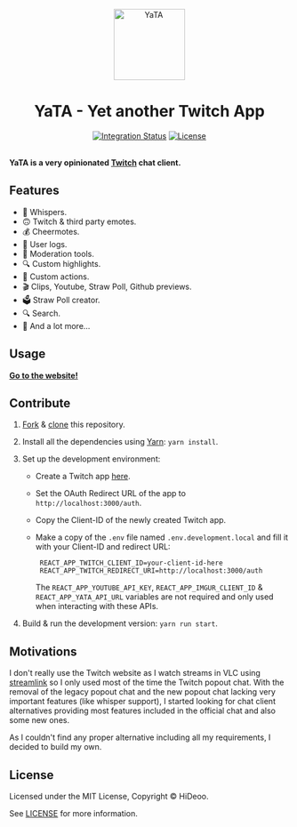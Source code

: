 <p align="center">
  <img alt="YaTA" src="https://i.imgur.com/tai1mEA.png" width="128">
  <h1 align="center">YaTA - Yet another Twitch App</h1>
</p>

<p align="center">
  <a href="https://github.com/HiDeoo/YaTA/actions?query=workflow%3Aintegration"><img alt="Integration Status" src="https://github.com/HiDeoo/YaTA/workflows/integration/badge.svg"></a>
  <a href="https://github.com/HiDeoo/YaTA/blob/master/LICENSE"><img alt="License" src="https://badgen.now.sh/badge/license/MIT/blue"></a>
  <br /><br />
</p>

**YaTA is a very opinionated [Twitch](https://www.twitch.tv) chat client.**

## Features

- 💬 Whispers.
- 🙃 Twitch & third party emotes.
- 💰 Cheermotes.
- 📖 User logs.
- 🔨 Moderation tools.
- 🔍 Custom highlights.
- 🔫 Custom actions.
- 🎬 Clips, Youtube, Straw Poll, Github previews.
- 🗳️ Straw Poll creator.
- 🔍 Search.
- 🚀 And a lot more…

## Usage

**[Go to the website!](https://yata.now.sh)**

## Contribute

1. [Fork](https://help.github.com/articles/fork-a-repo) & [clone](https://help.github.com/articles/cloning-a-repository) this repository.
2. Install all the dependencies using [Yarn](https://yarnpkg.com): `yarn install`.
3. Set up the development environment:

   - Create a Twitch app [here](https://dev.twitch.tv/console/apps).
   - Set the OAuth Redirect URL of the app to `http://localhost:3000/auth`.
   - Copy the Client-ID of the newly created Twitch app.
   - Make a copy of the `.env` file named `.env.development.local` and fill it with your Client-ID and redirect URL:

     ```env
      REACT_APP_TWITCH_CLIENT_ID=your-client-id-here
      REACT_APP_TWITCH_REDIRECT_URI=http://localhost:3000/auth
     ```

     The `REACT_APP_YOUTUBE_API_KEY`, `REACT_APP_IMGUR_CLIENT_ID` & `REACT_APP_YATA_API_URL` variables are not required and only used when interacting with these APIs.

4. Build & run the development version: `yarn run start`.

## Motivations

I don't really use the Twitch website as I watch streams in VLC using [streamlink](https://github.com/streamlink/streamlink) so I only used most of the time the Twitch popout chat. With the removal of the legacy popout chat and the new popout chat lacking very important features (like whisper support), I started looking for chat client alternatives providing most features included in the official chat and also some new ones.

As I couldn't find any proper alternative including all my requirements, I decided to build my own.

## License

Licensed under the MIT License, Copyright © HiDeoo.

See [LICENSE](https://github.com/HiDeoo/YaTA/blob/master/LICENSE) for more information.

